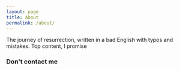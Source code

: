 ```yaml
---
layout: page
title: About
permalink: /about/
---
```


The journey of resurrection, written in a bad English with typos and mistakes. Top content, I promise

### Don't contact me
